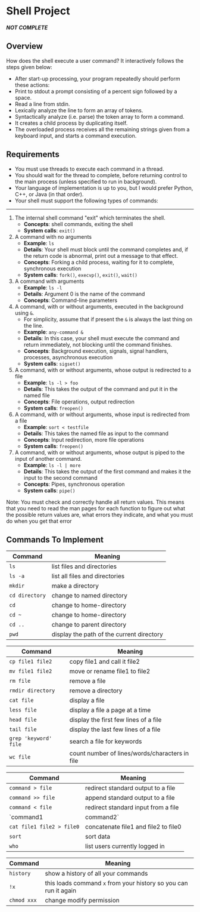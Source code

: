 Shell Project
=============

***NOT COMPLETE***

## Overview

How does the shell execute a user command? It interactively follows the steps given below:
- After start-up processing, your program repeatedly should perform these actions:
- Print to stdout a prompt consisting of a percent sign followed by a space.
- Read a line from stdin.
- Lexically analyze the line to form an array of tokens.
- Syntactically analyze (i.e. parse) the token array to form a command.
- It creates a child process by duplicating itself.
- The overloaded process receives all the remaining strings given from a keyboard input, and starts a command execution.

## Requirements

- You must use threads to execute each command in a thread.
- You should wait for the thread to complete, before returning control to the main process (unless specified to run in background).
- Your language of implementation is up to you, but I would prefer Python, C++, or Java (in that order).
- Your shell must support the following types of commands:

---------

1. The internal shell command "exit" which terminates the shell.
    - **Concepts**: shell commands, exiting the shell
    - **System calls**: `exit()`
2. A command with no arguments
    - **Example**: `ls`
    - **Details**: Your shell must block until the command completes and, if the return code is abnormal, print out a message to that effect.
    - **Concepts**: Forking a child process, waiting for it to complete, synchronous execution
    - **System calls**: `fork()`, `execvp()`, `exit()`, `wait()`
1. A command with arguments
    - **Example**: `ls -l`
    - **Details**: Argument 0 is the name of the command
    - **Concepts**: Command-line parameters 
2. A command, with or without arguments, executed in the background using `&`.
    - For simplicity, assume that if present the `&` is always the last thing on the line.
    - **Example**: `any-command &`
    - **Details**: In this case, your shell must execute the command and return immediately, not blocking until the command finishes.
    - **Concepts**: Background execution, signals, signal handlers, processes, asynchronous execution
    - **System calls**: `sigset()`
3. A command, with or without arguments, whose output is redirected to a file
    - **Example**: `ls -l > foo`
    - **Details**: This takes the output of the command and put it in the named file
    - **Concepts**: File operations, output redirection
    - **System calls**: `freopen()`
4. A command, with or without arguments, whose input is redirected from a file
    - **Example**: `sort < testfile`
    - **Details**: This takes the named file as input to the command
    - **Concepts**: Input redirection, more file operations
    - **System calls**: `freopen()`
5. A command, with or without arguments, whose output is piped to the input of another command.
    - **Example**: `ls -l | more`
    - **Details**: This takes the output of the first command and makes it the input to the second command
    - **Concepts**: Pipes, synchronous operation
    - **System calls**: `pipe()`

Note: You must check and correctly handle all return values. This means that you need to read the man pages for each function to figure out what the possible return values are, what errors they indicate, and what you must do when you get that error

## Commands To Implement

| Command	      | Meaning                                       |
|---------------|------------------------------------------------|
| `ls	`          | list files and directories                    |
| `ls -a`	        | list all files and directories                |
| `mkdir`	        | make a directory                              |
| `cd directory`	| change to named directory                     |
| `cd`	          | change to home-directory                      |
| `cd ~	`        | change to home-directory                      |
| `cd ..`	        | change to parent directory                    | 
| `pwd`	          | display the path of the current directory     |

| Command | Meaning                                  |
|---------|------------------------------------------|
| `cp file1 file2`    | copy file1 and call it file2 |
| `mv file1 file2`    | move or rename file1 to file2 |
| `rm file`           | remove a file |
| `rmdir directory`  | remove a directory |
| `cat file` | display a file |
| `less file` | display a file a page at a time |
| `head file` | display the first few lines of a file |
| `tail file` | display the last few lines of a file |
| `grep 'keyword' file` | search a file for keywords |
| `wc file` | count number of lines/words/characters in file |

| Command | Meaning |
|--------------------------|---------|
| `command > file`           | redirect standard output to a file |
| `command >> file`          | append standard output to a file |
| `command < file`           | redirect standard input from a file |
| `command1 | command2`      | pipe the output of command1 to the input of command2 |
| `cat file1 file2 > file0`  | concatenate file1 and file2 to file0 |
| `sort`                     | sort data |
| `who`                      | list users currently logged in |

| Command | Meaning |
|--------------------------|---------|
| `history`           | show a history of all your commands |
| `!x`                | this loads command `x` from your history so you can run it again |
| `chmod xxx`         | change modify permission | 

